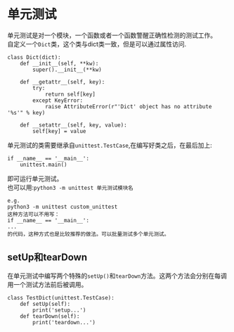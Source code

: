 # 单元测试
单元测试是对一个模块，一个函数或者一个函数警醒正确性检测的测试工作。  
自定义一个`Dict`类，这个类与dict类一致，但是可以通过属性访问.  
```python3
class Dict(dict):
    def __init__(self, **kw):
        super().__init__(**kw)
    
    def __getattr__(self, key):
        try:
            return self[key]
        except KeyError:
            raise AttributeError(r"'Dict' object has no attribute '%s'" % key)
    
    def __setattr__(self, key, value):
        self[key] = value
```  
单元测试的类需要继承自`unittest.TestCase`,在编写好类之后，在最后加上:  
```
if __name__ == '__main__':
    unittest.main()
```  
即可运行单元测试。  
也可以用:`python3 -m unittest 单元测试模块名`  
```
e.g.
python3 -m unittest custom_unittest
这种方法可以不用写：
if __name__ == '__main__':
...
的代码，这种方式也是比较推荐的做法。可以批量测试多个单元测试。  
```

## setUp和tearDown  
在单元测试中编写两个特殊的`setUp()`和`tearDown`方法。这两个方法会分别在每调用一个测试方法前后被调用。  
```
class TestDict(unittest.TestCase):
    def setUp(self):
        print('setup...')
    def tearDown(self):
        print('teardown...')
```